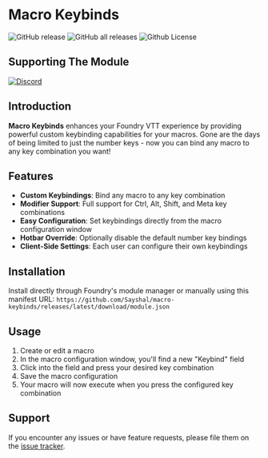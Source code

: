 # Macro Keybinds

![GitHub release](https://img.shields.io/github/v/release/Sayshal/macro-keybinds?style=for-the-badge)
![GitHub all releases](https://img.shields.io/github/downloads/Sayshal/macro-keybinds/total?style=for-the-badge)
![Github License](https://img.shields.io/github/license/Sayshal/macro-keybinds?style=for-the-badge)

## Supporting The Module

[![Discord](https://dcbadge.limes.pink/api/server/PzzUwU9gdz)](https://discord.gg/PzzUwU9gdz)

## Introduction

**Macro Keybinds** enhances your Foundry VTT experience by providing powerful custom keybinding capabilities for your macros. Gone are the days of being limited to just the number
keys - now you can bind any macro to any key combination you want!

## Features

- **Custom Keybindings**: Bind any macro to any key combination
- **Modifier Support**: Full support for Ctrl, Alt, Shift, and Meta key combinations
- **Easy Configuration**: Set keybindings directly from the macro configuration window
- **Hotbar Override**: Optionally disable the default number key bindings
- **Client-Side Settings**: Each user can configure their own keybindings

## Installation

Install directly through Foundry's module manager or manually using this manifest URL:
`https://github.com/Sayshal/macro-keybinds/releases/latest/download/module.json`

## Usage

1. Create or edit a macro
2. In the macro configuration window, you'll find a new "Keybind" field
3. Click into the field and press your desired key combination
4. Save the macro configuration
5. Your macro will now execute when you press the configured key combination

## Support

If you encounter any issues or have feature requests, please file them on the [issue tracker](https://github.com/Sayshal/macro-keybinds/issues).
